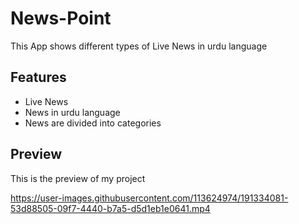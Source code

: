 
# News-Point

This App shows different types of Live News in urdu language



## Features

- Live News
- News in urdu language
- News are divided into categories


## Preview
This is the preview of my project


https://user-images.githubusercontent.com/113624974/191334081-53d88505-09f7-4440-b7a5-d5d1eb1e0641.mp4





